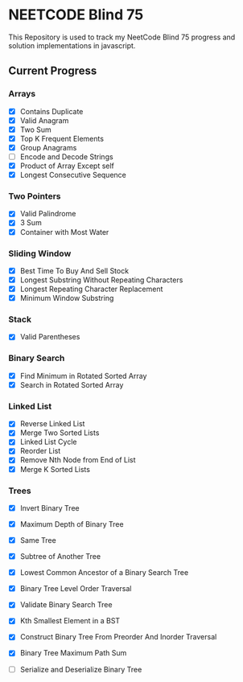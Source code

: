 # NEETCODE Blind 75
This Repository is used to track my NeetCode Blind 75 progress and solution implementations in javascript.

## Current Progress

### Arrays
- [x] Contains Duplicate
- [x] Valid Anagram
- [x] Two Sum
- [x] Top K Frequent Elements
- [x] Group Anagrams
- [ ] Encode and Decode Strings
- [x] Product of Array Except self
- [x] Longest Consecutive Sequence

### Two Pointers
- [x] Valid Palindrome
- [x] 3 Sum
- [x] Container with Most Water

### Sliding Window
- [x] Best Time To Buy And Sell Stock
- [x] Longest Substring Without Repeating Characters
- [x] Longest Repeating Character Replacement
- [x] Minimum Window Substring

### Stack
- [x] Valid Parentheses

### Binary Search
- [x] Find Minimum in Rotated Sorted Array
- [x] Search in Rotated Sorted Array

### Linked List
- [x] Reverse Linked List
- [x] Merge Two Sorted Lists
- [x] Linked List Cycle
- [x] Reorder List
- [x] Remove Nth Node from End of List
- [x] Merge K Sorted Lists

### Trees
- [x] Invert Binary Tree
- [x] Maximum Depth of Binary Tree
- [x] Same Tree
- [x] Subtree of Another Tree
- [x] Lowest Common Ancestor of a Binary Search Tree
- [x] Binary Tree Level Order Traversal
- [x] Validate Binary Search Tree
- [x] Kth Smallest Element in a BST
- [x] Construct Binary Tree From Preorder And Inorder Traversal
- [x] Binary Tree Maximum Path Sum
- [ ] Serialize and Deserialize Binary Tree


